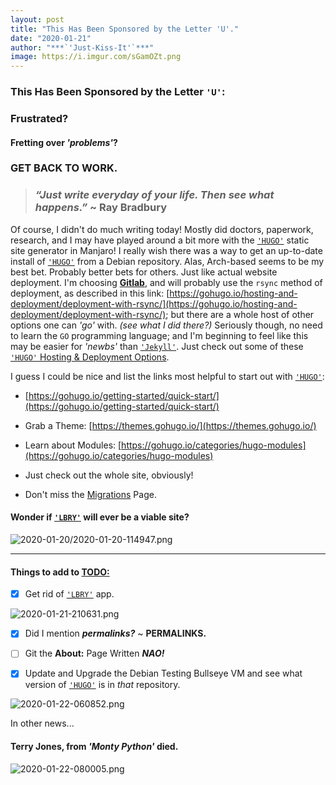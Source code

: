 ```yaml
---
layout: post
title: "This Has Been Sponsored by the Letter 'U'."
date: "2020-01-21"
author: "***`'Just-Kiss-It'`***"
image: https://i.imgur.com/sGamOZt.png
---
```


### This Has Been Sponsored by the Letter `'U'`:

### Frustrated?
#### Fretting over *'problems'*?
### GET BACK TO WORK.
> ### *“Just write everyday of your life. Then see what happens.”* ~ **Ray Bradbury**

Of course, I didn't do much writing today! Mostly did doctors, paperwork, research, and I may have played around a bit more with the [`'HUGO'`](https://gohugo.io/) static site generator in Manjaro! I really wish there was a way to get an up-to-date install of [`'HUGO'`](https://gohugo.io/) from a Debian repository. Alas, Arch-based seems to be my best bet. Probably better bets for others. Just like actual website deployment. I'm choosing [**Gitlab**](https://about.gitlab.com/), and will probably use the `rsync` method of deployment, as described in this link: [https://gohugo.io/hosting-and-deployment/deployment-with-rsync/](https://gohugo.io/hosting-and-deployment/deployment-with-rsync/); but there are a whole host of other options one can *'go'* with. *(see what I did there?)* Seriously though, no need to learn the `GO` programming language; and I'm beginning to feel like this may be easier for *'newbs'* than [`'Jekyll'`](https://jekyllrb.com/). Just check out some of these [`'HUGO'` Hosting & Deployment Options](https://gohugo.io/hosting-and-deployment/).

I guess I could be nice and list the links most helpful to start out with [`'HUGO'`](https://gohugo.io/):

- [https://gohugo.io/getting-started/quick-start/](https://gohugo.io/getting-started/quick-start/)

- Grab a Theme: [https://themes.gohugo.io/](https://themes.gohugo.io/)

- Learn about Modules: [https://gohugo.io/categories/hugo-modules](https://gohugo.io/categories/hugo-modules)

- Just check out the whole site, obviously!

- Don't miss the [Migrations](https://gohugo.io/tools/migrations/) Page.

#### Wonder if [`'LBRY'`](https://lbry.com/) will ever be a viable site?

![2020-01-20/2020-01-20-114947.png](https://i.imgur.com/3Q2kqje.png)

-----

#### Things to add to [TODO:](TODO.md)

- [x] Get rid of [`'LBRY'`](https://lbry.com/) app.

![2020-01-21-210631.png](https://i.imgur.com/xCSLjjg.png)

- [x] Did I mention ***permalinks?*** ~ **PERMALINKS.**

- [ ] Git the **About:** Page Written ***NAO!***

- [x] Update and Upgrade the Debian Testing Bullseye VM and see what version of [`'HUGO'`](https://gohugo.io/) is in *that* repository.

![2020-01-22-060852.png](https://i.imgur.com/rXlagHS.png)

In other news...

#### Terry Jones, from *'Monty Python'* died.

![2020-01-22-080005.png](https://i.imgur.com/u0ribtr.png)
